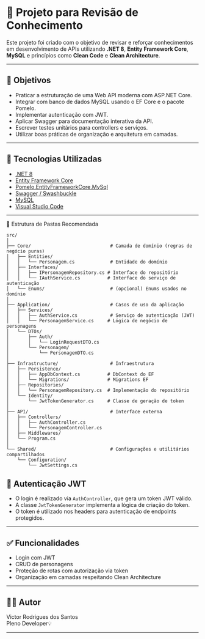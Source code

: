 # 🧠 Projeto para Revisão de Conhecimento

Este projeto foi criado com o objetivo de revisar e reforçar conhecimentos em desenvolvimento de APIs utilizando **.NET 8**, **Entity Framework Core**, **MySQL** e princípios como **Clean Code** e **Clean Architecture**.

---

## 📌 Objetivos

- Praticar a estruturação de uma Web API moderna com ASP.NET Core.
- Integrar com banco de dados MySQL usando o EF Core e o pacote Pomelo.
- Implementar autenticação com JWT.
- Aplicar Swagger para documentação interativa da API.
- Escrever testes unitários para controllers e serviços.
- Utilizar boas práticas de organização e arquitetura em camadas.

---

## 🧱 Tecnologias Utilizadas

- [.NET 8](https://dotnet.microsoft.com/)
- [Entity Framework Core](https://learn.microsoft.com/en-us/ef/core/)
- [Pomelo.EntityFrameworkCore.MySql](https://github.com/PomeloFoundation/Pomelo.EntityFrameworkCore.MySql)
- [Swagger / Swashbuckle](https://swagger.io/tools/swagger-ui/)
- [MySQL](https://www.mysql.com/)
- [Visual Studio Code](https://code.visualstudio.com/)

---

🧱 Estrutura de Pastas Recomendada

```
src/
│
├── Core/                             # Camada de domínio (regras de negócio puras)
│   ├── Entities/
│   │   └── Personagem.cs             # Entidade do domínio
│   ├── Interfaces/
│   │   ├── IPersonagemRepository.cs # Interface do repositório
│   │   └── IAuthService.cs          # Interface do serviço de autenticação
│   └── Enums/                        # (opcional) Enums usados no domínio
│
├── Application/                      # Casos de uso da aplicação
│   ├── Services/
│   │   ├── AuthService.cs            # Serviço de autenticação (JWT)
│   │   └── PersonagemService.cs     # Lógica de negócio de personagens
│   └── DTOs/
│       ├── Auth/
│       │   └── LoginRequestDTO.cs
│       └── Personagem/
│           └── PersonagemDTO.cs
│
├── Infrastructure/                   # Infraestrutura
│   ├── Persistence/
│   │   ├── AppDbContext.cs          # DbContext do EF
│   │   └── Migrations/              # Migrations EF
│   ├── Repositories/
│   │   └── PersonagemRepository.cs  # Implementação do repositório
│   └── Identity/
│       └── JwtTokenGenerator.cs     # Classe de geração de token
│
├── API/                              # Interface externa
│   ├── Controllers/
│   │   ├── AuthController.cs
│   │   └── PersonagemController.cs
│   ├── Middlewares/
│   └── Program.cs
│
└── Shared/                           # Configurações e utilitários compartilhados
    └── Configuration/
        └── JwtSettings.cs
```


## 🔐 Autenticação JWT

- O login é realizado via `AuthController`, que gera um token JWT válido.
- A classe `JwtTokenGenerator` implementa a lógica de criação do token.
- O token é utilizado nos headers para autenticação de endpoints protegidos.

---

## ✅ Funcionalidades

- Login com JWT
- CRUD de personagens
- Proteção de rotas com autorização via token
- Organização em camadas respeitando Clean Architecture

---

## 👨‍💻 Autor

Victor Rodrigues dos Santos  
Pleno Developer💡

---
